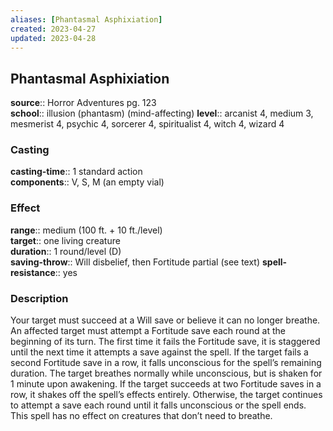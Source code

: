 ```yaml
---
aliases: [Phantasmal Asphixiation]
created: 2023-04-27
updated: 2023-04-28
---
```


## Phantasmal Asphixiation

**source**:: Horror Adventures pg. 123  
**school**:: illusion (phantasm) (mind-affecting)
**level**:: arcanist 4, medium 3, mesmerist 4, psychic 4, sorcerer 4, spiritualist 4, witch 4, wizard 4

### Casting

**casting-time**:: 1 standard action  
**components**:: V, S, M (an empty vial)

### Effect

**range**:: medium (100 ft. + 10 ft./level)  
**target**:: one living creature  
**duration**:: 1 round/level (D)  
**saving-throw**:: Will disbelief, then Fortitude partial (see text)
**spell-resistance**:: yes

### Description

Your target must succeed at a Will save or believe it can no longer breathe. An affected target must attempt a Fortitude save each round at the beginning of its turn. The first time it fails the Fortitude save, it is staggered until the next time it attempts a save against the spell. If the target fails a second Fortitude save in a row, it falls unconscious for the spell’s remaining duration. The target breathes normally while unconscious, but is shaken for 1 minute upon awakening. If the target succeeds at two Fortitude saves in a row, it shakes off the spell’s effects entirely. Otherwise, the target continues to attempt a save each round until it falls unconscious or the spell ends. This spell has no effect on creatures that don’t need to breathe.
